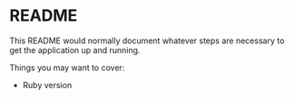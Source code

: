 # README

This README would normally document whatever steps are necessary to get the
application up and running.

Things you may want to cover:

* Ruby version



